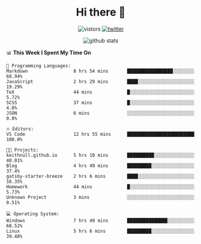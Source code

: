 <h1 align="center">Hi there 👋 </h3>

<p align="center">
  <img src="https://visitor-badge.glitch.me/badge?page_id=keithnull" alt="vistors" />
  <a href="https://twitter.com/_keithnull"><img src="https://img.shields.io/badge/@__keithnull-1DA1F2?style=flat&logo=Twitter&logoColor=white" alt="twitter"/></a>
</p>

<p align="center">
  <img src="https://github-readme-stats.vercel.app/api?username=keithnull&count_private=true&show_icons=true&theme=vue-dark&hide_title=true" alt="github stats" />
</p>

<!--START_SECTION:waka-->
📊 **This Week I Spent My Time On** 

```text
💬 Programming Languages: 
Markdown                 8 hrs 54 mins       █████████████████░░░░░░░░   68.94% 
JavaScript               2 hrs 29 mins       ████░░░░░░░░░░░░░░░░░░░░░   19.29% 
TeX                      44 mins             █░░░░░░░░░░░░░░░░░░░░░░░░   5.72% 
SCSS                     37 mins             █░░░░░░░░░░░░░░░░░░░░░░░░   4.8% 
JSON                     6 mins              ░░░░░░░░░░░░░░░░░░░░░░░░░   0.8%

🔥 Editors: 
VS Code                  12 hrs 55 mins      █████████████████████████   100.0%

🐱‍💻 Projects: 
keithnull.github.io      5 hrs 10 mins       ██████████░░░░░░░░░░░░░░░   40.01% 
Blog                     4 hrs 49 mins       █████████░░░░░░░░░░░░░░░░   37.4% 
gatsby-starter-breeze    2 hrs 6 mins        ████░░░░░░░░░░░░░░░░░░░░░   16.35% 
Homework                 44 mins             █░░░░░░░░░░░░░░░░░░░░░░░░   5.73% 
Unknown Project          3 mins              ░░░░░░░░░░░░░░░░░░░░░░░░░   0.51%

💻 Operating System: 
Windows                  7 hrs 49 mins       ███████████████░░░░░░░░░░   60.52% 
Linux                    5 hrs 6 mins        █████████░░░░░░░░░░░░░░░░   39.48%

```


<!--END_SECTION:waka-->
